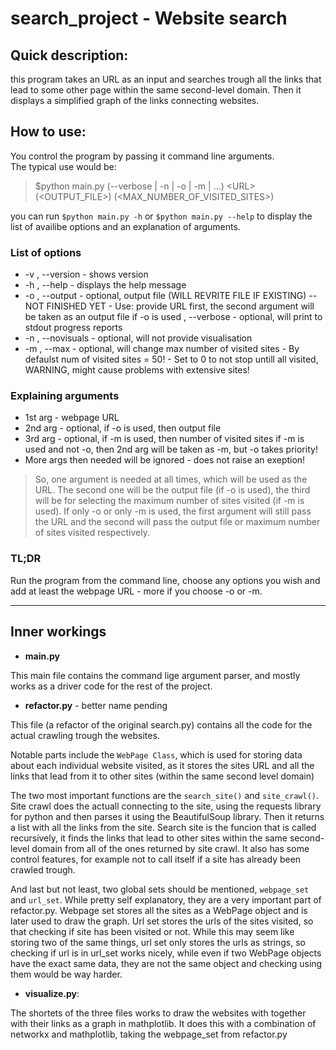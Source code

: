 
# search_project - Website search

## Quick description:
this program takes an URL as an input and searches trough all the links that lead to some other page within the same second-level domain. Then it displays a simplified graph of the links connecting websites.
  
## How to use:
You control the program by passing it command line arguments.  
The typical use would be:

>$python main.py (--verbose | -n | -o | -m | ...) \<URL\> (<OUTPUT_FILE>) (<MAX_NUMBER_OF_VISITED_SITES>)

you can run `$python main.py -h` or `$python main.py --help` to display the list of availibe options and an explanation of arguments.

### List of options

* -v , --version      - shows version
* -h , --help         - displays the help message
* -o , --output       - optional, output file (WILL REVRITE FILE IF EXISTING) -- NOT FINISHED YET
                      - Use: provide URL first, the second argument will be taken as an output file if -o is used
    , --verbose       - optional, will print to stdout progress reports
* -n , --novisuals    - optional, will not provide visualisation
* -m , --max          - optional, will change max number of visited sites
                      - By defaulst num of visited sites = 50!
                      - Set to 0 to not stop untill all visited, WARNING, might cause problems with extensive sites!
 
### Explaining arguments

* 1st arg             - webpage URL
* 2nd arg             - optional, if -o is used, then output file
* 3rd arg             - optional, if -m is used, then number of visited sites
                    if -m is used and not -o, then 2nd arg will be taken as -m, but -o takes priority!
* More args then needed will be ignored - does not raise an exeption!

>So, one argument is needed at all times, which will be used as the URL. The second one will be the output file (if -o is used), the third will be for selecting the maximum number of sites visited (if -m is used). If only -o or only -m is used, the first argument will still pass the URL and the second will pass the output file  or maximum number of sites visited respectively.

### TL;DR

Run the program from the command line, choose any options you wish and add at least the webpage URL - more if you choose -o or -m.

---

## Inner workings

- **main.py**

This main file contains the command lige argument parser, and mostly works as a driver code for the rest of the project. 

- **refactor.py** \- better name pending

This file (a refactor of the original search.py) contains all the code for the actual crawling trough the websites.

Notable parts include the `WebPage Class`, which is used for storing data about each individual website visited, as it stores the sites URL and all the links that lead from it to other sites (within the same second level domain)

The two most important functions are the `search_site()` and `site_crawl()`. Site crawl does the actuall connecting to the site, using the requests library for python and then parses it using the BeautifulSoup library. Then it returns a list with all the links from the site. Search site is the funcion that is called recursively, it finds the links that lead to other sites within the same second-level domain from all of the ones returned by site crawl. It also has some control features, for example not to call itself if a site has already been crawled trough.

And last but not least, two global sets should be mentioned, `webpage_set` and `url_set`. While pretty self explanatory, they are a very important part of refactor.py. Webpage set stores all the sites as a WebPage object and is later used to draw the graph. Url set stores the urls of the sites visited, so that checking if site has been visited or not. While this may seem like storing two of the same things, url set only stores the urls as strings, so checking if url is in url_set works nicely, while even if two WebPage objects have the exact same data, they are not the same object and checking using them would be way harder.

- **visualize.py**:

The shortets of the three files works to draw the websites with together with their links as a graph in mathplotlib. It does this with a combination of networkx and mathplotlib, taking the webpage_set from refactor.py